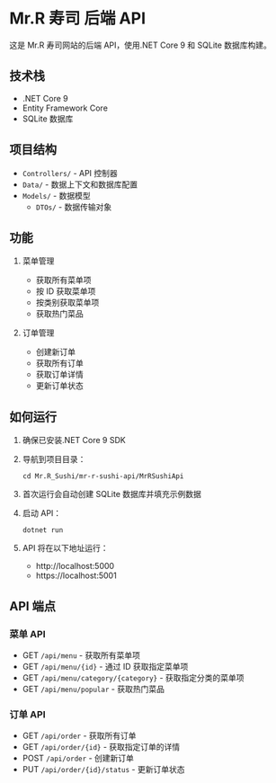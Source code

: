 # Mr.R 寿司 后端 API

这是 Mr.R 寿司网站的后端 API，使用.NET Core 9 和 SQLite 数据库构建。

## 技术栈

- .NET Core 9
- Entity Framework Core
- SQLite 数据库

## 项目结构

- `Controllers/` - API 控制器
- `Data/` - 数据上下文和数据库配置
- `Models/` - 数据模型
  - `DTOs/` - 数据传输对象

## 功能

1. 菜单管理

   - 获取所有菜单项
   - 按 ID 获取菜单项
   - 按类别获取菜单项
   - 获取热门菜品

2. 订单管理
   - 创建新订单
   - 获取所有订单
   - 获取订单详情
   - 更新订单状态

## 如何运行

1. 确保已安装.NET Core 9 SDK

2. 导航到项目目录：

   ```
   cd Mr.R_Sushi/mr-r-sushi-api/MrRSushiApi
   ```

3. 首次运行会自动创建 SQLite 数据库并填充示例数据

4. 启动 API：

   ```
   dotnet run
   ```

5. API 将在以下地址运行：
   - http://localhost:5000
   - https://localhost:5001

## API 端点

### 菜单 API

- GET `/api/menu` - 获取所有菜单项
- GET `/api/menu/{id}` - 通过 ID 获取指定菜单项
- GET `/api/menu/category/{category}` - 获取指定分类的菜单项
- GET `/api/menu/popular` - 获取热门菜品

### 订单 API

- GET `/api/order` - 获取所有订单
- GET `/api/order/{id}` - 获取指定订单的详情
- POST `/api/order` - 创建新订单
- PUT `/api/order/{id}/status` - 更新订单状态
